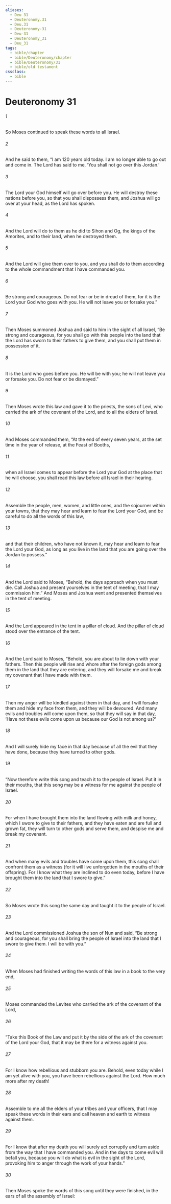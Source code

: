 ```yaml
---
aliases:
  - Deu 31
  - Deuteronomy.31
  - Deu.31
  - Deuteronomy-31
  - Deu-31
  - Deuteronomy_31
  - Deu_31
tags:
  - bible/chapter
  - bible/Deuteronomy/chapter
  - bible/Deuteronomy/31
  - bible/old testament
cssclass:
  - bible
---
```


# Deuteronomy 31

###### 1
So Moses continued to speak these words to all Israel.
###### 2
And he said to them, “I am 120 years old today. I am no longer able to go out and come in. The Lord has said to me, ‘You shall not go over this Jordan.’
###### 3
The Lord your God himself will go over before you. He will destroy these nations before you, so that you shall dispossess them, and Joshua will go over at your head, as the Lord has spoken.
###### 4
And the Lord will do to them as he did to Sihon and Og, the kings of the Amorites, and to their land, when he destroyed them.
###### 5
And the Lord will give them over to you, and you shall do to them according to the whole commandment that I have commanded you.
###### 6
Be strong and courageous. Do not fear or be in dread of them, for it is the Lord your God who goes with you. He will not leave you or forsake you.”
###### 7
Then Moses summoned Joshua and said to him in the sight of all Israel, “Be strong and courageous, for you shall go with this people into the land that the Lord has sworn to their fathers to give them, and you shall put them in possession of it.
###### 8
It is the Lord  who goes before you. He will be with you; he will not leave you or forsake you. Do not fear or be dismayed.”
###### 9
Then Moses wrote this law and gave it to the priests, the sons of Levi, who carried the ark of the covenant of the Lord, and to all the elders of Israel.
###### 10
And Moses commanded them, “At the end of every seven years, at the set time in the year of release, at the Feast of Booths,
###### 11
when all Israel comes to appear before the Lord your God at the place that he will choose, you shall read this law before all Israel in their hearing.
###### 12
Assemble the people, men, women, and little ones, and the sojourner within your towns, that they may hear and learn to fear the Lord your God, and be careful to do all the words of this law,
###### 13
and that their children, who have not known it, may hear and learn to fear the Lord your God, as long as you live in the land that you are going over the Jordan to possess.”
###### 14
And the Lord said to Moses, “Behold, the days approach when you must die. Call Joshua and present yourselves in the tent of meeting, that I may commission him.” And Moses and Joshua went and presented themselves in the tent of meeting.
###### 15
And the Lord appeared in the tent in a pillar of cloud. And the pillar of cloud stood over the entrance of the tent.
###### 16
And the Lord said to Moses, “Behold, you are about to lie down with your fathers. Then this people will rise and whore after the foreign gods among them in the land that they are entering, and they will forsake me and break my covenant that I have made with them.
###### 17
Then my anger will be kindled against them in that day, and I will forsake them and hide my face from them, and they will be devoured. And many evils and troubles will come upon them, so that they will say in that day, ‘Have not these evils come upon us because our God is not among us?’
###### 18
And I will surely hide my face in that day because of all the evil that they have done, because they have turned to other gods.
###### 19
“Now therefore write this song and teach it to the people of Israel. Put it in their mouths, that this song may be a witness for me against the people of Israel.
###### 20
For when I have brought them into the land flowing with milk and honey, which I swore to give to their fathers, and they have eaten and are full and grown fat, they will turn to other gods and serve them, and despise me and break my covenant.
###### 21
And when many evils and troubles have come upon them, this song shall confront them as a witness (for it will live unforgotten in the mouths of their offspring). For I know what they are inclined to do even today, before I have brought them into the land that I swore to give.”
###### 22
So Moses wrote this song the same day and taught it to the people of Israel.
###### 23
And the Lord commissioned Joshua the son of Nun and said, “Be strong and courageous, for you shall bring the people of Israel into the land that I swore to give them. I will be with you.”
###### 24
When Moses had finished writing the words of this law in a book to the very end,
###### 25
Moses commanded the Levites who carried the ark of the covenant of the Lord,
###### 26
“Take this Book of the Law and put it by the side of the ark of the covenant of the Lord your God, that it may be there for a witness against you.
###### 27
For I know how rebellious and stubborn you are. Behold, even today while I am yet alive with you, you have been rebellious against the Lord. How much more after my death!
###### 28
Assemble to me all the elders of your tribes and your officers, that I may speak these words in their ears and call heaven and earth to witness against them.
###### 29
For I know that after my death you will surely act corruptly and turn aside from the way that I have commanded you. And in the days to come evil will befall you, because you will do what is evil in the sight of the Lord, provoking him to anger through the work of your hands.”
###### 30
Then Moses spoke the words of this song until they were finished, in the ears of all the assembly of Israel:


